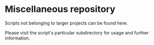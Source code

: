 # Miscellaneous repository
Scripts not belonging to larger projects can be found here.  

Please visit the script's particular subdirectory for usage and further information.
